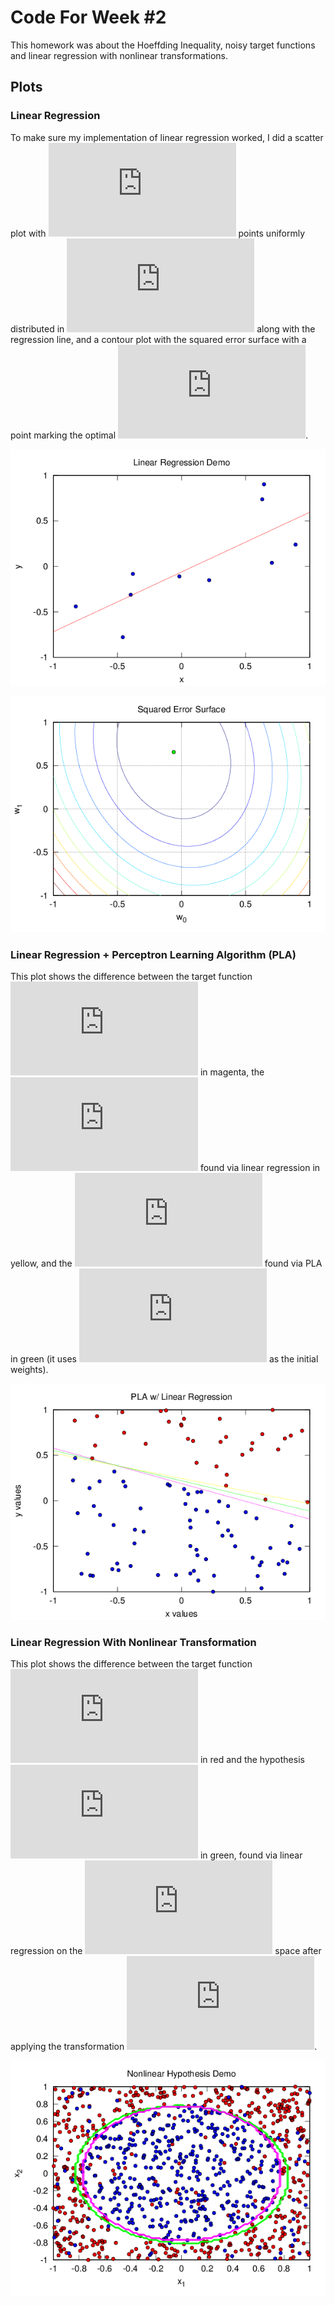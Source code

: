 # Code For Week #2

This homework was about the Hoeffding Inequality, noisy target functions and
linear regression with nonlinear transformations.

## Plots

### Linear Regression

To make sure my implementation of linear regression worked, I did a scatter
plot with ![N=10][n10] points uniformly distributed in
![between -1 and 1][interval] along with the regression line, and a contour
plot with the squared error surface with a point marking the optimal ![w][w].

![linear regression line](img/plot_lr_01.png)

![squared error surface](img/plot_lr_02.png)

### Linear Regression + Perceptron Learning Algorithm (PLA)

This plot shows the difference between the target function ![f][f] in magenta,
the ![w][w] found via linear regression in yellow, and the ![wd][wd] found via
PLA in green (it uses ![w][w] as the initial weights).

![linear regression pla](img/plot_lr_pla.png)

### Linear Regression With Nonlinear Transformation

This plot shows the difference between the target function ![f][target]
in red and the hypothesis ![g][g] in green, found via linear regression on
the ![Z][Z] space after applying the transformation ![trans][trans].

![nonlinear transformation](img/plot_lr_nonlinear.png)

[w]: http://latex.codecogs.com/gif.latex?w
[wd]: http://latex.codecogs.com/gif.latex?w%27
[f]: http://latex.codecogs.com/gif.latex?f
[g]: http://latex.codecogs.com/gif.latex?g
[n10]: http://latex.codecogs.com/gif.latex?N%3D10
[interval]: http://latex.codecogs.com/gif.latex?%5B-1%2C1%5D%5Ctimes%5B-1%2C1%5D
[target]: http://latex.codecogs.com/gif.latex?f(x_1%2C%20x_2)%20%3D%20sign(x_1%5E2%20%2B%20x_2%5E2%20-%200.6)
[Z]: http://latex.codecogs.com/gif.latex?Z
[trans]: http://latex.codecogs.com/gif.latex?%5CPhi(x)%20%3D%20(1%2C%20x_1%2C%20x_2%2C%20x_1x_2%2C%20x_1%5E2%2C%20x_2%5E2)
